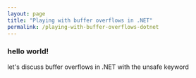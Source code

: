 ```yaml
---
layout: page
title: "Playing with buffer overflows in .NET"
permalink: /playing-with-buffer-overflows-dotnet
---
```


### hello world!
let's discuss buffer overflows in .NET with the unsafe keyword
